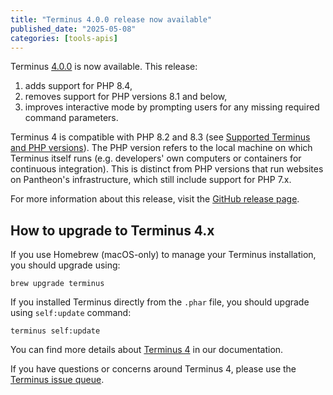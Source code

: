 ```yaml
---
title: "Terminus 4.0.0 release now available"
published_date: "2025-05-08"
categories: [tools-apis]
---
```


Terminus [4.0.0](https://github.com/pantheon-systems/terminus/releases/tag/4.0.0) is now available. This release: 
1. adds support for PHP 8.4,
2. removes support for PHP versions 8.1 and below,
3. improves interactive mode by prompting users for any missing required command parameters.

Terminus 4 is compatible with PHP 8.2 and 8.3 (see [Supported Terminus and PHP versions](/terminus/supported-terminus)). The PHP version refers to the local machine on which Terminus itself runs (e.g. developers' own computers or containers for continuous integration). This is distinct from PHP versions that run websites on Pantheon's infrastructure, which still include support for PHP 7.x.

For more information about this release, visit the [GitHub release page](https://github.com/pantheon-systems/terminus/releases/tag/4.0.0).


## How to upgrade to Terminus 4.x

If you use Homebrew (macOS-only) to manage your Terminus installation, you should upgrade using:

```shell{promptUser: user}
brew upgrade terminus
```


If you installed Terminus directly from the `.phar` file, you should upgrade using `self:update` command:
```shell{promptUser: user}
terminus self:update
```

You can find more details about [Terminus 4](/terminus/terminus-4-0) in our documentation.

If you have questions or concerns around Terminus 4, please use the [Terminus issue queue](https://github.com/pantheon-systems/terminus).
